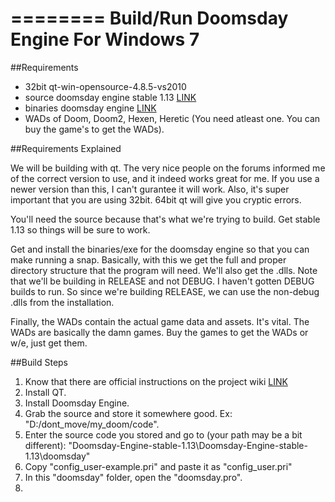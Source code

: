 ========
Build/Run Doomsday Engine For Windows 7
========

##Requirements
* 32bit qt-win-opensource-4.8.5-vs2010
* source doomsday engine stable 1.13 [LINK](https://github.com/skyjake/Doomsday-Engine/tree/stable-1.13)
* binaries doomsday engine [LINK](http://dengine.net/windows)
* WADs of Doom, Doom2, Hexen, Heretic (You need atleast one. You can buy the game's to get the WADs).

##Requirements Explained

  We will be building with qt. The very nice people on the forums informed me of the correct version to use, and it indeed works great for me. If you use a newer version than this, I can't gurantee it will work. Also, it's super important that you are using 32bit. 64bit qt will give you cryptic errors.
  
  You'll need the source because that's what we're trying to build. Get stable 1.13 so things will be sure to work.
  
  Get and install the binaries/exe for the doomsday engine so that you can make running a snap. Basically, with this we get the full and proper directory structure that the program will need. We'll also get the .dlls. Note that we'll be building in RELEASE and not DEBUG. I haven't gotten DEBUG builds to run. So since we're building RELEASE, we can use the non-debug .dlls from the installation.
  
  Finally, the WADs contain the actual game data and assets. It's vital. The WADs are basically the damn games. Buy the games to get the WADs or w/e, just get them.
  
  
##Build Steps

1. Know that there are official instructions on the project wiki [LINK](http://dengine.net/dew/index.php?title=Compilation)
2. Install QT.
3. Install Doomsday Engine.
4. Grab the source and store it somewhere good. Ex: "D:/dont_move/my_doom/code".
5. Enter the source code you stored and go to (your path may be a bit different): "Doomsday-Engine-stable-1.13\Doomsday-Engine-stable-1.13\doomsday"
6. Copy "config_user-example.pri" and paste it as "config_user.pri"
6. In this "doomsday" folder, open the "doomsday.pro".
7. 
